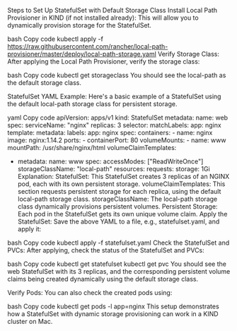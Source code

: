 Steps to Set Up StatefulSet with Default Storage Class
Install Local Path Provisioner in KIND (if not installed already): This will allow you to dynamically provision storage for the StatefulSet.

bash
Copy code
kubectl apply -f https://raw.githubusercontent.com/rancher/local-path-provisioner/master/deploy/local-path-storage.yaml
Verify Storage Class: After applying the Local Path Provisioner, verify the storage class:

bash
Copy code
kubectl get storageclass
You should see the local-path as the default storage class.

StatefulSet YAML Example: Here's a basic example of a StatefulSet using the default local-path storage class for persistent storage.

yaml
Copy code
apiVersion: apps/v1
kind: StatefulSet
metadata:
  name: web
spec:
  serviceName: "nginx"
  replicas: 3
  selector:
    matchLabels:
      app: nginx
  template:
    metadata:
      labels:
        app: nginx
    spec:
      containers:
      - name: nginx
        image: nginx:1.14.2
        ports:
        - containerPort: 80
        volumeMounts:
        - name: www
          mountPath: /usr/share/nginx/html
  volumeClaimTemplates:
  - metadata:
      name: www
    spec:
      accessModes: ["ReadWriteOnce"]
      storageClassName: "local-path"
      resources:
        requests:
          storage: 1Gi
Explanation:
StatefulSet: This StatefulSet creates 3 replicas of an NGINX pod, each with its own persistent storage.
volumeClaimTemplates: This section requests persistent storage for each replica, using the default local-path storage class.
storageClassName: The local-path storage class dynamically provisions persistent volumes.
Persistent Storage: Each pod in the StatefulSet gets its own unique volume claim.
Apply the StatefulSet: Save the above YAML to a file, e.g., statefulset.yaml, and apply it:

bash
Copy code
kubectl apply -f statefulset.yaml
Check the StatefulSet and PVCs: After applying, check the status of the StatefulSet and PVCs:

bash
Copy code
kubectl get statefulset
kubectl get pvc
You should see the web StatefulSet with its 3 replicas, and the corresponding persistent volume claims being created dynamically using the default storage class.

Verify Pods: You can also check the created pods using:

bash
Copy code
kubectl get pods -l app=nginx
This setup demonstrates how a StatefulSet with dynamic storage provisioning can work in a KIND cluster on Mac.
